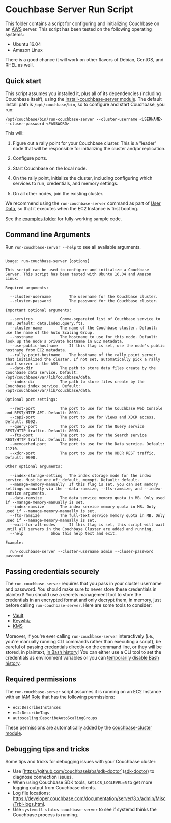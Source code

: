 # Couchbase Server Run Script

This folder contains a script for configuring and initializing Couchbase on an [AWS](https://aws.amazon.com/) server. 
This script has been tested on the following operating systems:

* Ubuntu 16.04
* Amazon Linux

There is a good chance it will work on other flavors of Debian, CentOS, and RHEL as well.




## Quick start

This script assumes you installed it, plus all of its dependencies (including Couchbase itself), using the 
[install-couchbase-server module](https://github.com/gruntwork-io/terraform-aws-couchbase/tree/master/modules/install-couchbase-server). 
The default install path is `/opt/couchbase/bin`, so to configure and start Couchbase, you run:

```
/opt/couchbase/bin/run-couchbase-server --cluster-username <USERNAME> --cluser-password <PASSWORD>
```

This will:

1. Figure out a rally point for your Couchbase cluster. This is a "leader" node that will be responsible for 
   initializing the cluster and/or replication.

1. Configure ports.

1. Start Couchbase on the local node.
   
1. On the rally point, initialize the cluster, including configuring which services to run, credentials, and memory 
   settings.

1. On all other nodes, join the existing cluster.

We recommend using the `run-couchbase-server` command as part of [User 
Data](http://docs.aws.amazon.com/AWSEC2/latest/UserGuide/user-data.html#user-data-shell-scripts), so that it executes
when the EC2 Instance is first booting. 

See the [examples folder](https://github.com/gruntwork-io/terraform-aws-couchbase/tree/master/examples) for 
fully-working sample code.




## Command line Arguments

Run `run-couchbase-server --help` to see all available arguments.

```

Usage: run-couchbase-server [options]

This script can be used to configure and initialize a Couchbase Server. This script has been tested with Ubuntu 16.04 and Amazon Linux.

Required arguments:

  --cluster-username		The username for the Couchbase cluster.
  --cluster-password		The password for the Couchbase cluster.

Important optional arguments:

  --services			Comma-separated list of Couchbase service to run. Default: data,index,query,fts.
  --cluster-name		The name of the Couchbase cluster. Default: use the name of the Auto Scaling Group.
  --hostname			The hostname to use for this node. Default: look up the node's private hostname in EC2 metadata.
  --use-public-hostname		If this flag is set, use the node's public hostname from EC2 metadata.
  --rally-point-hostname	The hostname of the rally point server that initialized the cluster. If not set, automatically pick a rally point server in the ASG.
  --data-dir			The path to store data files create by the Couchbase data service. Default: /opt/couchbase/var/lib/couchbase/data.
  --index-dir			The path to store files create by the Couchbase index service. Default: /opt/couchbase/var/lib/couchbase/data.

Optional port settings:

  --rest-port			The port to use for the Couchbase Web Console and REST/HTTP API. Default: 8091.
  --capi-port			The port to use for Views and XDCR access. Default: 8092.
  --query-port			The port to use for the Query service REST/HTTP traffic. Default: 8093.
  --fts-port			The port to use for the Search service REST/HTTP traffic. Default: 8094.
  --memcached-port		The port to use for the Data service. Default: 11210.
  --xdcr-port			The port to use for the XDCR REST traffic. Default: 9998.

Other optional arguments:

  --index-storage-setting	The index storage mode for the index service. Must be one of: default, memopt. Default: default.
  --manage-memory-manually	If this flag is set, you can set memory settings manually via the --data-ramsize, --fts-ramsize, and --index-ramsize arguments.
  --data-ramsize		The data service memory quota in MB. Only used if --manage-memory-manually is set.
  --index-ramsize		The index service memory quota in MB. Only used if --manage-memory-manually is set.
  --fts-ramsize			The full-text service memory quota in MB. Only used if --manage-memory-manually is set.
  --wait-for-all-nodes		If this flag is set, this script will wait until all servers in the Couchbase Cluster are added and running.
  --help			Show this help text and exit.

Example:

  run-couchbase-server --cluster-username admin --cluser-password password
```



## Passing credentials securely

The `run-couchbase-server` requires that you pass in your cluster username and password. You should make sure to never 
store these credentials in plaintext! You should use a secrets management tool to store the credentials in an encrypted
format and only decrypt them, in memory, just before calling `run-couchbase-server`. Here are some tools to consider:

* [Vault](https://www.vaultproject.io/)
* [Keywhiz](https://square.github.io/keywhiz/)
* [KMS](https://aws.amazon.com/kms/)

Moreover, if you're ever calling `run-couchbase-server` interactively (i.e., you're manually running CLI commands
rather than executing a script), be careful of passing credentials directly on the command line, or they will be 
stored, in plaintext, [in Bash 
history](https://www.digitalocean.com/community/tutorials/how-to-use-bash-history-commands-and-expansions-on-a-linux-vps)!
You can either use a CLI tool to set the credentials as environment variables or you can [temporarily disable Bash
history](https://linuxconfig.org/how-to-disable-bash-shell-commands-history-on-linux). 




## Required permissions

The `run-couchbase-server` script assumes it is running on an EC2 Instance with an [IAM 
Role](http://docs.aws.amazon.com/IAM/latest/UserGuide/id_roles.html) that has the following permissions:

* `ec2:DescribeInstances`
* `ec2:DescribeTags`
* `autoscaling:DescribeAutoScalingGroups`

These permissions are automatically added by the [couchbase-cluster 
module](https://github.com/gruntwork-io/terraform-aws-couchbase/tree/master/modules/couchbase-cluster).




## Debugging tips and tricks

Some tips and tricks for debugging issues with your Couchbase cluster:

* Use [https://github.com/couchbaselabs/sdk-doctor](sdk-doctor) to diagnose connection issues. 
* When using Couchbase SDK tools, set `LCB_LOGLEVEL=5` to get more logging output from Couchbase clients.
* Log file locations: https://developer.couchbase.com/documentation/server/3.x/admin/Misc/Trbl-logs.html.
* Use `systemctl status couchbase-server` to see if systemd thinks the Couchbase process is running.